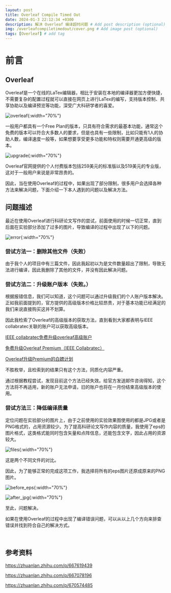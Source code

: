 ```yaml
---
layout: post
title: Overleaf Compile Timed Out
date: 2024-01-3 22:12:34 +0300
description: 解决 Overleaf 编译超时问题 # Add post description (optional)
img: /overleafcompiletimedout/cover.png # Add image post (optional)
tags: [Overleaf] # add tag
---
```


# 前言 
## Overleaf
Overleaf是一个在线的LaTex编辑器，相比于安装在本地的编译器更加方便快捷，不需要复杂的配置过程就可以直接在网页上进行LaTex的编写，支持版本控制、共享协助以及编译预览等功能，深受广大科研学者的喜爱。

![overleaf]({{site.baseurl}}/assets/img/overleafcompiletimedout/overleaf.png){:width="70%"}

一般用户都具有一个Free Plan的版本，只具有符合需求的最基本功能，通常这个免费的版本可以符合大多数人的要求，但是也具有一些限制，比如只能有1人的协助人数，编译速度一般等，如果想要享受更多功能和特权则需要开通更高级的版本。

![upgrade]({{site.baseurl}}/assets/img/overleafcompiletimedout/upgrade.png){:width="70%"}

Overleaf官网提供的个人付费版本包括259美元的标准版以及519美元的专业版，这对于一般用户来说是非常昂贵的。

因此，当在使用Overleaf的过程中，如果出现了部分限制，很多用户会选择各种方法来解决问题，下面介绍一下本人遇到的问题以及解决方法。

## 问题描述
最近在使用Overleaf进行科研论文写作的尝试，前面使用的时候一切正常，直到后面在实验部分添加了过多的图片，导致编译的过程中出现了以下的问题。

![error]({{site.baseurl}}/assets/img/overleafcompiletimedout/error.png){:width="70%"}

### 尝试方法一：删除其他文件（失败）
由于我个人的项目中有三篇文件，因此我起初以为是文件数量超出了限制，导致无法进行编译，因此我删除了其他的文件，并没有因此解决问题。

### 尝试方法二：升级账户版本（失败。）
根据报错信息，我们可以知道，这个问题可以通过升级我们的个人账户版本解决。正如我前面提到的，官方提供的高级版本价格比较昂贵，对于基本功能已经满足的我们来说直接购买这并不划算。

因此我检索了Overleaf的高级版本的获取方法，直到看到大家都表明与IEEE collabratec关联的账户可以获取高级版本。

[IEEE collabratec免费升级overleaf高级账户](https://zhuanlan.zhihu.com/p/667619439)

[免费升级Overleaf Premium（IEEE Collabratec）](https://zhuanlan.zhihu.com/p/667078196)

[Overleaf升级Premium的白嫖计划](https://zhuanlan.zhihu.com/p/670574485)

不胜枚举，且检索到的结果只有这个方法，同质化内容严重。

通过根据教程尝试，发现目前这个方法已经失效。给官方发送邮件咨询得知，这个方法将不再适用，新的账户无法申请，旧的账户也将在一月份结束高级版本的使用。

### 尝试方法三：降低编译质量
定位问题在实验部分的图片上，由于之前使用的实验效果图使用的都是JPG或者是PNG格式的，占用资源较少。为了提高科研论文写作内容的质量，我使用了eps的图片格式，这类格式能同时包含矢量和点阵信息，还能包含文字，因此占用的资源较大。

![files]({{site.baseurl}}/assets/img/overleafcompiletimedout/files.png){:width="70%"}

这是两个不同文件的对比。

因此，为了能够正常的完成这项工作，我选择将所有的eps图片还原成原来的PNG图片。

![before_eps]({{site.baseurl}}/assets/img/overleafcompiletimedout/before_eps.png){:width="70%"}

![after_jpg]({{site.baseurl}}/assets/img/overleafcompiletimedout/after_jpg.png){:width="70%"}

至此，问题解决。

如果在使用Overleaf的过程中出现了编译错误问题，可以从以上几个方向来排查错误并找到符合自己的解决方式。

<br />

## 参考资料
https://zhuanlan.zhihu.com/p/667619439

https://zhuanlan.zhihu.com/p/667078196

https://zhuanlan.zhihu.com/p/670574485
